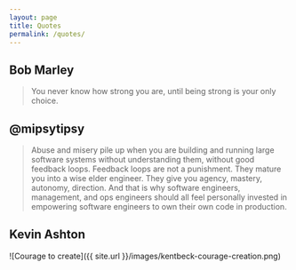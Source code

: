 ```yaml
---
layout: page
title: Quotes
permalink: /quotes/
---
```


## Bob Marley

> You never know how strong you are, until being strong is your only choice.

## @mipsytipsy

> Abuse and misery pile up when you are building and running large software systems without understanding them, without good feedback loops. Feedback loops are not a punishment. They mature you into a wise elder engineer.  They give you agency, mastery, autonomy, direction. And that is why software engineers, management, and ops engineers should all feel personally invested in empowering software engineers to own their own code in production.

## Kevin Ashton

![Courage to create]({{ site.url }}/images/kentbeck-courage-creation.png)
